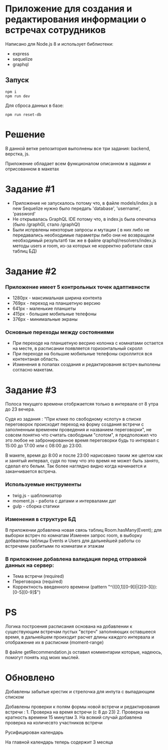 # Приложение для создания и редактирования информации о встречах сотрудников

Написано для Node.js 8 и использует библиотеки:
* express
* sequelize
* graphql

## Запуск
```
npm i
npm run dev
```

Для сброса данных в базе:
```
npm run reset-db
```


# Решение
В данной ветке репозитория выполнены все три задания: backend, верстка, js.

Приложение обладает всем функционалом описанном в задании и отрисованном в макетах

# Задание #1

* Приложение не запускалось потому что, в файле models/index.js в new Sequelize нужно было передать 'database', 'username', 'password'
* Не открывалась GraphQL IDE потому что, в index.js была опечатка (было /graphGl, стало /graphQl)
* Были испрвлены некоторые запросы и мутации ( в них либо не передавались необходимые параметры либо они не возвращали необходимый результатб так же в файле qraphql/resolvers/index.js методы users и room, из-за которых не корректно работали свзя таблиц БД)

# Задание #2

### Приложение имеет 5 контрольных точек адаптивности
* 1280px - максимальная ширина контента
* 769px - переход на планшетную версию
* 641px - маленькие планшеты
* 415px - большие мобильные телефоны
* 376px - минимальные экраны

### Основные переходы между состояниями
* При переходе на планшетную весрию колонка с комнатами остается на месте, в расписании появляется горизонтальный скролл
* При переходе на большие мобильные телефоны скроллится вся контентаная область.
* Изменения в попапах создания и редактирования встреч выполены согласно макетам.

# Задание #3

Полоса текущего времени отобржаетсяя только в интервале от 8 утра до 23 вечера.

Судя из задания : "При клике по свободному «слоту» в списке переговорок происходит переход на форму создания встречи с заполненным временем проведения и названием переговорки", не совсем понятно что считать свободным "слотом", я предположил что это любое не забронированное время переговорки будь то интервал с 15:00 до 17:00 или с 08:00 до 23:00.

В макете, время до 8:00 и после 23:00 нарисовано таким же цветом как и занятый интервал, судя по тому что это время не может быть занято, сделал его белым. Так более наглядно видно когда начинается и заканчивается встреча.

### Используемые инструменты
* twig.js - шаблонизатор
* moment.js - работа с датами и интервалами дат
* gulp - сборка статики

### Изменения в структуре БД
В приложении добавлена новая связь таблиц Room.hasMany(Event); для выборки встреч по комнатам
Изменен запрос room, в выборку добвалены таблицы Events и Users для дальнейшей работы со встречами разбитыми по комнатам и этажам

### В приложение добавлена валидация перед отправкой данных на сервер:
* Тема встречи (required)
* Переговорка (required)
* Корректность введенного времени (pattern "^(([0,1][0-9])|(2[0-3])):[0-5][0-9]$")


# **PS**

Логика построения расписания основана на добавлении к существующим встречам пустых "встреч" заполняющих оставшееся время, в дальнейшем проиходит расчет длины каждого интервала и отображение их в расписнии (moment-range)

В файле getRecommendation.js оставил комментарии которые, надеюсь, помогут понять ход моих мыслей.

# Обновлено
Добавлены забытые крестик и стрелочка для инпута с выпадающим списком

Добавлены проверки к полям формы новой встречи и редактирования встречи :
    1. Проверка на время встречи (с 8 до 23)
    2. Проверка на кратность времени 15 минутам
    3. На всякий случай добавлена проверка на количесвто участников встречи

Русифицирован календарь

На главной календарь теперь содержит 3 месяца



